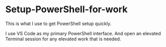 # Setup-PowerShell-for-work
This is what I use to get PowerShell setup quickly.

I use VS Code as my primary PowerShell interface.  And open an elevated Terminal session for any elevated work that is needed.